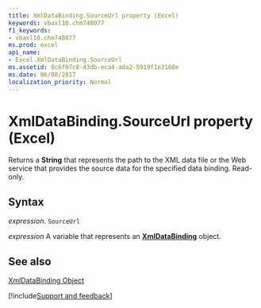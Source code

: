 ```yaml
---
title: XmlDataBinding.SourceUrl property (Excel)
keywords: vbaxl10.chm748077
f1_keywords:
- vbaxl10.chm748077
ms.prod: excel
api_name:
- Excel.XmlDataBinding.SourceUrl
ms.assetid: 0c6f07c8-43db-eca4-ada2-5919f1e3160e
ms.date: 06/08/2017
localization_priority: Normal
---
```



# XmlDataBinding.SourceUrl property (Excel)

 Returns a **String** that represents the path to the XML data file or the Web service that provides the source data for the specified data binding. Read-only.


## Syntax

_expression_. `SourceUrl`

_expression_ A variable that represents an **[XmlDataBinding](Excel.XmlDataBinding.md)** object.


## See also


[XmlDataBinding Object](Excel.XmlDataBinding.md)

[!include[Support and feedback](~/includes/feedback-boilerplate.md)]
